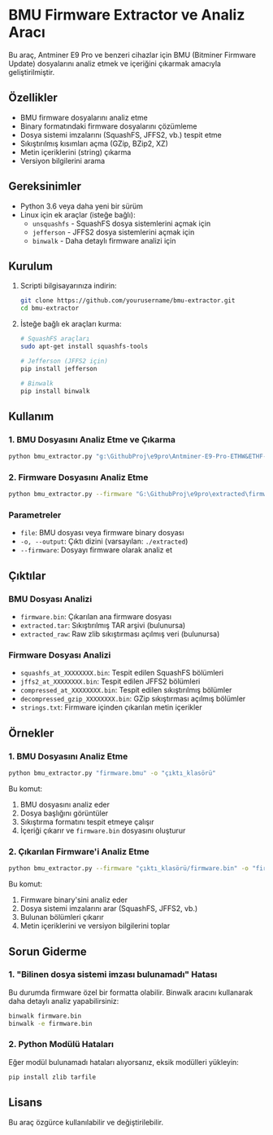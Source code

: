 # BMU Firmware Extractor ve Analiz Aracı

Bu araç, Antminer E9 Pro ve benzeri cihazlar için BMU (Bitminer Firmware Update) dosyalarını analiz etmek ve içeriğini çıkarmak amacıyla geliştirilmiştir.

## Özellikler

- BMU firmware dosyalarını analiz etme
- Binary formatındaki firmware dosyalarını çözümleme
- Dosya sistemi imzalarını (SquashFS, JFFS2, vb.) tespit etme
- Sıkıştırılmış kısımları açma (GZip, BZip2, XZ)
- Metin içeriklerini (string) çıkarma
- Versiyon bilgilerini arama

## Gereksinimler

- Python 3.6 veya daha yeni bir sürüm
- Linux için ek araçlar (isteğe bağlı):
  - `unsquashfs` - SquashFS dosya sistemlerini açmak için
  - `jefferson` - JFFS2 dosya sistemlerini açmak için
  - `binwalk` - Daha detaylı firmware analizi için

## Kurulum

1. Scripti bilgisayarınıza indirin:
   ```bash
   git clone https://github.com/yourusername/bmu-extractor.git
   cd bmu-extractor
   ```

2. İsteğe bağlı ek araçları kurma:
   ```bash
   # SquashFS araçları
   sudo apt-get install squashfs-tools
   
   # Jefferson (JFFS2 için)
   pip install jefferson
   
   # Binwalk
   pip install binwalk
   ```

## Kullanım

### 1. BMU Dosyasını Analiz Etme ve Çıkarma

```bash
python bmu_extractor.py "g:\GithubProj\e9pro\Antminer-E9-Pro-ETHW&ETHF-release-202403221450 (2).bmu" -o "g:\GithubProj\e9pro\extracted"
```

### 2. Firmware Dosyasını Analiz Etme

```bash
python bmu_extractor.py --firmware "G:\GithubProj\e9pro\extracted\firmware.bin" -o "G:\GithubProj\e9pro\extracted\firmware_contents"
```

### Parametreler

- `file`: BMU dosyası veya firmware binary dosyası
- `-o, --output`: Çıktı dizini (varsayılan: `./extracted`)
- `--firmware`: Dosyayı firmware olarak analiz et

## Çıktılar

### BMU Dosyası Analizi

- `firmware.bin`: Çıkarılan ana firmware dosyası
- `extracted.tar`: Sıkıştırılmış TAR arşivi (bulunursa)
- `extracted_raw`: Raw zlib sıkıştırması açılmış veri (bulunursa)

### Firmware Dosyası Analizi

- `squashfs_at_XXXXXXXX.bin`: Tespit edilen SquashFS bölümleri
- `jffs2_at_XXXXXXXX.bin`: Tespit edilen JFFS2 bölümleri
- `compressed_at_XXXXXXXX.bin`: Tespit edilen sıkıştırılmış bölümler
- `decompressed_gzip_XXXXXXXX.bin`: GZip sıkıştırması açılmış bölümler
- `strings.txt`: Firmware içinden çıkarılan metin içerikler

## Örnekler

### 1. BMU Dosyasını Analiz Etme

```bash
python bmu_extractor.py "firmware.bmu" -o "çıktı_klasörü"
```

Bu komut:
1. BMU dosyasını analiz eder
2. Dosya başlığını görüntüler
3. Sıkıştırma formatını tespit etmeye çalışır
4. İçeriği çıkarır ve `firmware.bin` dosyasını oluşturur

### 2. Çıkarılan Firmware'i Analiz Etme

```bash
python bmu_extractor.py --firmware "çıktı_klasörü/firmware.bin" -o "firmware_içerik"
```

Bu komut:
1. Firmware binary'sini analiz eder
2. Dosya sistemi imzalarını arar (SquashFS, JFFS2, vb.)
3. Bulunan bölümleri çıkarır
4. Metin içeriklerini ve versiyon bilgilerini toplar

## Sorun Giderme

### 1. "Bilinen dosya sistemi imzası bulunamadı" Hatası

Bu durumda firmware özel bir formatta olabilir. Binwalk aracını kullanarak daha detaylı analiz yapabilirsiniz:

```bash
binwalk firmware.bin
binwalk -e firmware.bin
```

### 2. Python Modülü Hataları

Eğer modül bulunamadı hataları alıyorsanız, eksik modülleri yükleyin:

```bash
pip install zlib tarfile
```

## Lisans

Bu araç özgürce kullanılabilir ve değiştirilebilir.
